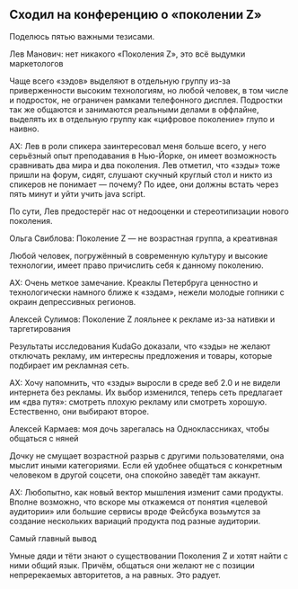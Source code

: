 
## Сходил на конференцию о «поколении Z»

Поделюсь пятью важными тезисами.

Лев Манович: нет никакого «Поколения Z», это всё выдумки маркетологов

Чаще всего «зэдов» выделяют в отдельную группу из-за приверженности высоким технологиям, но любой человек, в том числе и подросток, не ограничен рамками телефонного дисплея. Подростки так же общаются и занимаются реальными делами в оффлайне, выделять их в отдельную группу как «цифровое поколение» глупо и наивно.

АХ: Лев в роли спикера заинтересовал меня больше всего, у него серьёзный опыт преподавания в Нью-Йорке, он имеет возможность сравнивать два мира и два поколения. Лев отметил, что «зэды» тоже пришли на форум, сидят, слушают скучный круглый стол и никто из спикеров не понимает — почему? По идее, они должны встать через пять минут и уйти учить java script.

По сути, Лев предостерёг нас от недооценки и стереотипизации нового поколения.

Ольга Свиблова: Поколение Z — не возрастная группа, а креативная

Любой человек, погружённый в современную культуру и высокие технологии, имеет право причислить себя к данному поколению.

АХ: Очень меткое замечание. Креаклы Петербруга ценностно и технологически намного ближе к «зэдам», нежели молодые гопники с окраин депрессивных регионов.

Алексей Сулимов: Поколение Z лояльнее к рекламе из-за нативки и таргетирования

Результаты исследования KudaGo доказали, что «зэды» не желают отключать рекламу, им интересны предложения и товары, которые подбирает им рекламная сеть. 

АХ: Хочу напомнить, что «зэды» выросли в среде веб 2.0 и не видели интернета без рекламы. Их выбор изменился, теперь сеть предлагает им «два путя»: смотреть плохую рекламу или смотреть хорошую. Естественно, они выбирают второе.

Алексей Кармаев: моя дочь зарегалась на Одноклассниках, чтобы общаться с няней

Дочку не смущает возрастной разрыв с другими пользователями, она мыслит иными категориями. Если ей удобнее общаться с конкретным человеком в другой соцсети, она спокойно заведёт там аккаунт. 

АХ: Любопытно, как новый вектор мышления изменит сами продукты. Вполне возможно, что вскоре мы откажемся от понятия «целевой аудитории» или большие сервисы вроде Фейсбука возьмутся за создание нескольких вариаций продукта под разные аудитории.

Самый главный вывод

Умные дяди и тёти знают о существовании Поколения Z и хотят найти с ними общий язык. Причём, общаться они желают не с позиции непререкаемых авторитетов, а на равных. Это радует.